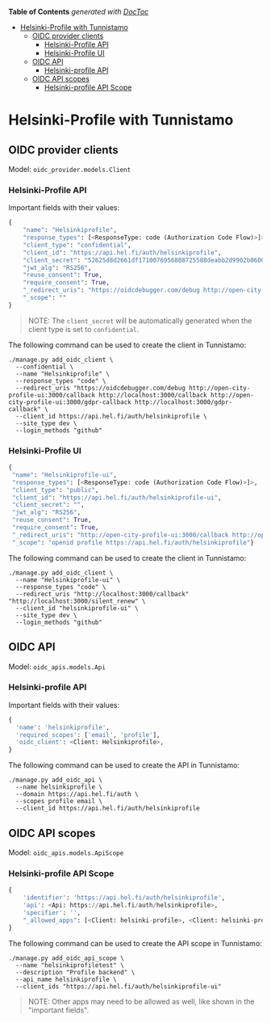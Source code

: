 <!-- START doctoc generated TOC please keep comment here to allow auto update -->
<!-- DON'T EDIT THIS SECTION, INSTEAD RE-RUN doctoc TO UPDATE -->
**Table of Contents**  *generated with [DocToc](https://github.com/thlorenz/doctoc)*

- [Helsinki-Profile with Tunnistamo](#helsinki-profile-with-tunnistamo)
  - [OIDC provider clients](#oidc-provider-clients)
    - [Helsinki-Profile API](#helsinki-profile-api)
    - [Helsinki-Profile UI](#helsinki-profile-ui)
  - [OIDC API](#oidc-api)
    - [Helsinki-profile API](#helsinki-profile-api)
  - [OIDC API scopes](#oidc-api-scopes)
    - [Helsinki-profile API Scope](#helsinki-profile-api-scope)

<!-- END doctoc generated TOC please keep comment here to allow auto update -->

# Helsinki-Profile with Tunnistamo

## OIDC provider clients

Model: `oidc_provider.models.Client`

### Helsinki-Profile API

Important fields with their values:

```python
{
    "name": "Helsinkiprofile",
    "response_types": [<ResponseType: code (Authorization Code Flow)>]>,
    "client_type": "confidential",
    "client_id": "https://api.hel.fi/auth/helsinkiprofile",
    "client_secret": "52625d8d2661df1710076956808725588deabb2d9902b06003d78764",
    "jwt_alg": "RS256",
    "reuse_consent": True,
    "require_consent": True,
    "_redirect_uris": "https://oidcdebugger.com/debug http://open-city-profile-ui:3000/callback http://localhost:3000/callback http://open-city-profile-ui:3000/gdpr-callback http://localhost:3000/gdpr-callback",
    "_scope": ""
}
```

> NOTE: The `client_secret` will be automatically generated when the client type is set to `confidential`.

The following command can be used to create the client in Tunnistamo:

```shell
./manage.py add_oidc_client \
  --confidential \
  --name "Helsinkiprofile" \
  --response_types "code" \
  --redirect_uris "https://oidcdebugger.com/debug http://open-city-profile-ui:3000/callback http://localhost:3000/callback http://open-city-profile-ui:3000/gdpr-callback http://localhost:3000/gdpr-callback" \
  --client_id https://api.hel.fi/auth/helsinkiprofile \
  --site_type dev \
  --login_methods "github"
```

### Helsinki-Profile UI

```python
{
 "name": "Helsinkiprofile-ui",
 "response_types": [<ResponseType: code (Authorization Code Flow)>]>,
 "client_type": "public",
 "client_id": "https://api.hel.fi/auth/helsinkiprofile-ui",
 "client_secret": "",
 "jwt_alg": "RS256",
 "reuse_consent": True,
 "require_consent": True,
 "_redirect_uris": "http://open-city-profile-ui:3000/callback http://open-city-profile-ui:3000/silent_renew http://localhost:3000/callback http://localhost:3000/silent_renew",
 "_scope": "openid profile https://api.hel.fi/auth/helsinkiprofile"}
```

The following command can be used to create the client in Tunnistamo:

```shell
./manage.py add_oidc_client \
  --name "Helsinkiprofile-ui" \
  --response_types "code" \
  --redirect_uris "http://localhost:3000/callback" "http://localhost:3000/silent_renew" \
  --client_id "helsinkiprofile-ui" \
  --site_type dev \
  --login_methods "github"
```

## OIDC API

Model: `oidc_apis.models.Api`

### Helsinki-profile API

Important fields with their values:

```python
{
  'name': 'helsinkiprofile',
  'required_scopes': ['email', 'profile'],
  'oidc_client': <Client: Helsinkiprofile>,
}
```

The following command can be used to create the API in Tunnistamo:

```shell
./manage.py add_oidc_api \
  --name helsinkiprofile \
  --domain https://api.hel.fi/auth \
  --scopes profile email \
  --client_id https://api.hel.fi/auth/helsinkiprofile
```

## OIDC API scopes

Model: `oidc_apis.models.ApiScope`

### Helsinki-profile API Scope

```python
{
    'identifier': 'https://api.hel.fi/auth/helsinkiprofile',
    'api': <Api: https://api.hel.fi/auth/helsinkiprofile>,
    'specifier': '',
    "_allowed_apps": [<Client: helsinki-profile>, <Client: helsinki-profile-ui>, <Client: kukkuu-api>, <Client: kukkuu-ui>, <Client: kukkuu-admin-ui>]
}
```

The following command can be used to create the API scope in Tunnistamo:

```shell
./manage.py add_oidc_api_scope \
  --name "helsinkiprofiletest" \
  --description "Profile backend" \
  --api_name helsinkiprofile \
  --client_ids "https://api.hel.fi/auth/helsinkiprofile-ui"
```

> NOTE: Other apps may need to be allowed as well, like shown in the "important fields".
